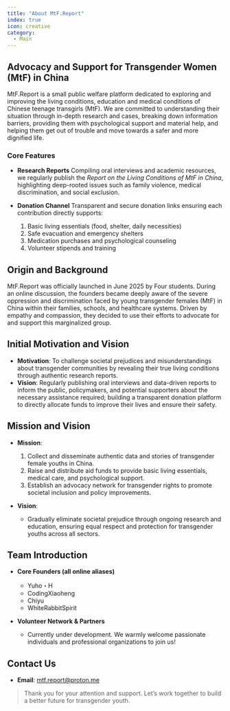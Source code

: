 ```yaml
---
title: "About MtF.Report"
index: true
icon: creative
category:
  - Main
---
```

## Advocacy and Support for Transgender Women (MtF) in China

MtF.Report is a small public welfare platform dedicated to exploring and improving the living conditions, education and medical conditions of Chinese teenage transgirls (MtF). We are committed to understanding their situation through in-depth research and cases, breaking down information barriers, providing them with psychological support and material help, and helping them get out of trouble and move towards a safer and more dignified life.

### Core Features

- **Research Reports**
  Compiling oral interviews and academic resources, we regularly publish the *Report on the Living Conditions of MtF in China*, highlighting deep-rooted issues such as family violence, medical discrimination, and social exclusion.

- **Donation Channel**
  Transparent and secure donation links ensuring each contribution directly supports:
  1. Basic living essentials (food, shelter, daily necessities)
  2. Safe evacuation and emergency shelters
  3. Medication purchases and psychological counseling
  4. Volunteer stipends and training

## Origin and Background

MtF.Report was officially launched in June 2025 by Four students. During an online discussion, the founders became deeply aware of the severe oppression and discrimination faced by young transgender females (MtF) in China within their families, schools, and healthcare systems. Driven by empathy and compassion, they decided to use their efforts to advocate for and support this marginalized group.

## Initial Motivation and Vision

- **Motivation**: To challenge societal prejudices and misunderstandings about transgender communities by revealing their true living conditions through authentic research reports.
- **Vision**: Regularly publishing oral interviews and data-driven reports to inform the public, policymakers, and potential supporters about the necessary assistance required; building a transparent donation platform to directly allocate funds to improve their lives and ensure their safety.

## Mission and Vision

- **Mission**:

  1. Collect and disseminate authentic data and stories of transgender female youths in China.
  2. Raise and distribute aid funds to provide basic living essentials, medical care, and psychological support.
  3. Establish an advocacy network for transgender rights to promote societal inclusion and policy improvements.
- **Vision**:
  - Gradually eliminate societal prejudice through ongoing research and education, ensuring equal respect and protection for transgender youths across all sectors.

## Team Introduction

- **Core Founders (all online aliases)**

  - Yuho・H
  - CodingXiaoheng
  - Chiyu
  - WhiteRabbitSpirit

- **Volunteer Network & Partners**

  - Currently under development. We warmly welcome passionate individuals and professional organizations to join us!

## Contact Us

- **Email**: [mtf.report@proton.me](mailto:mtf.report@proton.me)

> Thank you for your attention and support. Let’s work together to build a better future for transgender youth.
